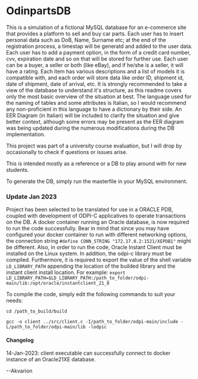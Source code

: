 # OdinpartsDB
This is a simulation of a fictional MySQL database for an e-commerce site that provides a platform to sell and buy car parts.
Each user has to insert personal data such as DoB, Name, Surname etc; at the end of the registration process, a timestap will be generatd and added to the user data.
Each user has to add a payment option, in the form of a credit card number, cvv, expiration date and so on that will be stored for further use.
Each user can be a buyer, a seller or both (like eBay), and if he/she is a seller, it will have a rating.
Each item has various descriptions and a list of models it is compatible with, and each order will store data like order ID, shipment id, date of shipment, date of arrival, etc.
It is strongly recommended to take a view of the database to understand it's structure, as this readme covers only the most basic overview of the situation at best.
The language used for the naming of tables and some attributes is Italian, so I would recommend any non-proficient in this language to have a dictionary by their side. An EER Diagram (in Italian) will be included to clarify the situation and give better context, although some errors may be present as the EER diagram was being updated during the numerous modifications during the DB implementation.

This project was part of a university course evaluation, but I will drop by occasionally to check if questions or issues arise.

This is intended mostly as a reference or a DB to play around with for new students.

To generate the DB, simply run the masterfile in your MySQL environment.

### Update Jan 2023
Project has been selected to be translated for use in a ORACLE PDB, coupled with development of ODPI-C applicatives to operate transactions on the DB.
A docker container running an Oracle database, is now required to run the code successfully. Bear in mind that since you may have configured your docker container to run with different networking options, the connection string `#define CONN_STRING "172.17.0.2:1521/XEPDB1"` might be different.
Also, in order to run the code, Oracle Instant Client must be installed on the Linux system. In addition, the odpi-c library must be compiled.
Furthermore, it is required to export the value of the shell variable `LD_LIBRARY_PATH` appending the location of the builded library and the instant client install location.
For example:
`export LD_LIBRARY_PATH=$LD_LIBRARY_PATH:/path_to_folder/odpi-main/lib:/opt/oracle/instantclient_21_8`

To compile the code, simply edit the following commands to suit your needs:

`cd /path_to_build/build`

`gcc -o client ../src/client.c -I/path_to_folder/odpi-main/include -L/path_to_folder/odpi-main/lib -lodpic`

#### Changelog
14-Jan-2023: client executable can successfully connect to docker instance of an Oracle21XE database.

--Akvarion

